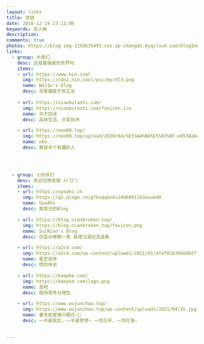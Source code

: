 ```yaml
---
layout: links
title: 友链
date: 2018-12-19 23:11:06
keywords: 友人帐
description: 
comments: true
photos: https://blog-img-1258635493.cos.ap-chengdu.myqcloud.com/blogImg/img/linkbg.jpg
links:
  - group: 大佬们
    desc: 这就是强者的世界吗
    items:
    - url: https://www.hin.cool
      img: https://cdn2.hin.cool/pic/my/dl3.png
      name: W4J1e's blog
      desc: 总是偏爱不务正业
    
    - url: https://niaobulashi.com/
      img: https://niaobulashi.com/favicon.ico
      name: 鸟不拉诗
      desc: 品味生活，分享技术

    - url: https://neo00.top/
      img: https://neo00.top/upload/2020/04/%E5%A4%B4%E5%83%8F-e8538a6cb67e4d9abbc9912559c05ec4.jpg
      name: nEo.
      desc: 算是半个有趣的人

    


  - group: 小伙伴们
    desc: 欢迎交换友链 ꉂ(ˊᗜˋ)
    items:
    - url: https://uyoahz.cn
      img: https://q1.qlogo.cn/g?b=qq&nk=2496091142&s=640
      name: UyoAhz
      desc: 我至己的Blog

    - url: https://blog.nianbroken.top/
      img: https://blog.nianbroken.top/favicon.png
      name: SuiNian's Blog
      desc: 你歪头眯眼一笑 我便沉溺无法逃离

    - url: https://a2c4.com/
      img: https://a2c4.com/wp-content/uploads/2021/01/4faf01639de9b2f.jpg
      name: 星空彼岸
      desc: 慌的传说

    - url: https://keepke.com/
      img: https://keepke.com/logo.png
      name: 吾柯
      desc: 保持思考与理性

    - url: https://www.wujunchao.top/
      img: https://www.wujunchao.top/wp-content/uploads/2021/04/IU.jpg
      name: 春天和爱情の樱花~🌸
      desc: 一半是现实，一半是梦想~ 一念花开，一念花落~

    
---
```

